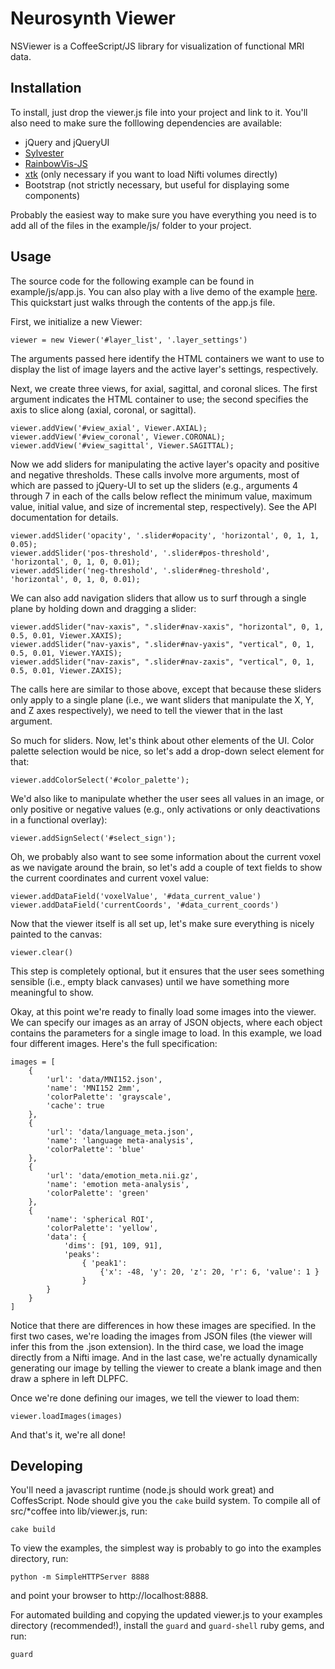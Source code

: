 # Neurosynth Viewer
NSViewer is a CoffeeScript/JS library for visualization of functional MRI data.

## Installation

To install, just drop the viewer.js file into your project and link to it. You'll also need to make sure the folllowing dependencies are available:

* jQuery and jQueryUI
* [Sylvester](http://sylvester.jcoglan.com)
* [RainbowVis-JS](https://github.com/anomal/RainbowVis-JS)
* [xtk](https://github.com/xtk/X) (only necessary if you want to load Nifti volumes directly)
* Bootstrap (not strictly necessary, but useful for displaying some components)

Probably the easiest way to make sure you have everything you need is to add all of the files in the example/js/ folder to your project.

## Usage

The source code for the following example can be found in example/js/app.js. You can also play with a live demo of the example [here](http://pilab.psy.utexas.edu/demos/nsviewer/index.html). This quickstart just walks through the contents of the app.js file.

First, we initialize a new Viewer:

	viewer = new Viewer('#layer_list', '.layer_settings')

The arguments passed here identify the HTML containers we want to use to display the list of image layers and the active layer's settings, respectively.

Next, we create three views, for axial, sagittal, and coronal slices. The first argument indicates the HTML container to use; the second specifies the axis to slice along (axial, coronal, or sagittal).

	viewer.addView('#view_axial', Viewer.AXIAL);
	viewer.addView('#view_coronal', Viewer.CORONAL);
	viewer.addView('#view_sagittal', Viewer.SAGITTAL);

Now we add sliders for manipulating the active layer's opacity and positive and negative thresholds. These calls involve more arguments, most of which are passed to jQuery-UI to set up the sliders (e.g., arguments 4 through 7 in each of the calls below reflect the minimum value, maximum value, initial value, and size of incremental step, respectively). See the API documentation for details.

	viewer.addSlider('opacity', '.slider#opacity', 'horizontal', 0, 1, 1, 0.05);
	viewer.addSlider('pos-threshold', '.slider#pos-threshold', 'horizontal', 0, 1, 0, 0.01);
	viewer.addSlider('neg-threshold', '.slider#neg-threshold', 'horizontal', 0, 1, 0, 0.01);

We can also add navigation sliders that allow us to surf through a single plane by holding down and dragging a slider:

	viewer.addSlider("nav-xaxis", ".slider#nav-xaxis", "horizontal", 0, 1, 0.5, 0.01, Viewer.XAXIS);
	viewer.addSlider("nav-yaxis", ".slider#nav-yaxis", "vertical", 0, 1, 0.5, 0.01, Viewer.YAXIS);
	viewer.addSlider("nav-zaxis", ".slider#nav-zaxis", "vertical", 0, 1, 0.5, 0.01, Viewer.ZAXIS);

The calls here are similar to those above, except that because these sliders only apply to a single plane (i.e., we want sliders that manipulate the X, Y, and Z axes respectively), we need to tell the viewer that in the last argument.

So much for sliders. Now, let's think about other elements of the UI. Color palette selection would be nice, so let's add a drop-down select element for that:

	viewer.addColorSelect('#color_palette');

We'd also like to manipulate whether the user sees all values in an image, or only positive or negative values (e.g., only activations or only deactivations in a functional overlay):

	viewer.addSignSelect('#select_sign');

Oh, we probably also want to see some information about the current voxel as we navigate around the brain, so let's add a couple of text fields to show the current coordinates and current voxel value:

	viewer.addDataField('voxelValue', '#data_current_value')
	viewer.addDataField('currentCoords', '#data_current_coords')

Now that the viewer itself is all set up, let's make sure everything is nicely painted to the canvas:

	viewer.clear()

This step is completely optional, but it ensures that the user sees something sensible (i.e., empty black canvases) until we have something more meaningful to show.

Okay, at this point we're ready to finally load some images into the viewer. We can specify our images as an array of JSON objects, where each object contains the parameters for a single image to load. In this example, we load four different images. Here's the full specification:

	images = [
		{
			'url': 'data/MNI152.json',
			'name': 'MNI152 2mm',
			'colorPalette': 'grayscale',
			'cache': true
		},
		{
			'url': 'data/language_meta.json',
			'name': 'language meta-analysis',
			'colorPalette': 'blue'			
		},
		{
			'url': 'data/emotion_meta.nii.gz',
			'name': 'emotion meta-analysis',
			'colorPalette': 'green'
		},
		{	
			'name': 'spherical ROI',
			'colorPalette': 'yellow',
			'data': {
				'dims': [91, 109, 91],
				'peaks':
					{ 'peak1':
						{'x': -48, 'y': 20, 'z': 20, 'r': 6, 'value': 1 }
					}
			}
		}
	]

Notice that there are differences in how these images are specified. In the first two cases, we're loading the images from JSON files (the viewer will infer this from the .json extension). In the third case, we load the image directly from a Nifti image. And in the last case, we're actually dynamically generating our image by telling the viewer to create a blank image and then draw a sphere in left DLPFC.

Once we're done defining our images, we tell the viewer to load them:

	viewer.loadImages(images)

And that's it, we're all done!


## Developing

You'll need a javascript runtime (node.js should work great) and CoffesScript. Node should give you the `cake` build system. To compile all of src/*coffee into lib/viewer.js, run:

	cake build

To view the examples, the simplest way is probably to go into the examples directory, run:

	python -m SimpleHTTPServer 8888

and point your browser to http://localhost:8888.

For automated building and copying the updated viewer.js to your examples directory (recommended!), install the `guard` and `guard-shell` ruby gems, and run:

	guard
